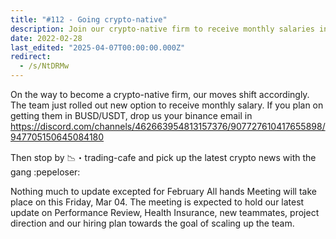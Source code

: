 ```yaml
---
title: "#112 - Going crypto-native"
description: Join our crypto-native firm to receive monthly salaries in BUSD/USDT and stay updated on team news, projects, and hiring plans in our February All Hands Meeting.
date: 2022-02-28
last_edited: "2025-04-07T00:00:00.000Z"
redirect:
  - /s/NtDRMw
---
```


On the way to become a crypto-native firm, our moves shift accordingly. The team just rolled out new option to receive monthly salary.
If you plan on getting them in BUSD/USDT, drop us your binance email in <https://discord.com/channels/462663954813157376/907727610417655898/947705150645084180>

Then stop by 📉・trading-cafe and pick up the latest crypto news with the gang :pepeloser:

Nothing much to update excepted for February All hands Meeting will take place on this Friday, Mar 04. The meeting is expected to hold our latest update on Performance Review, Health Insurance, new teammates, project direction and our hiring plan towards the goal of scaling up the team.

